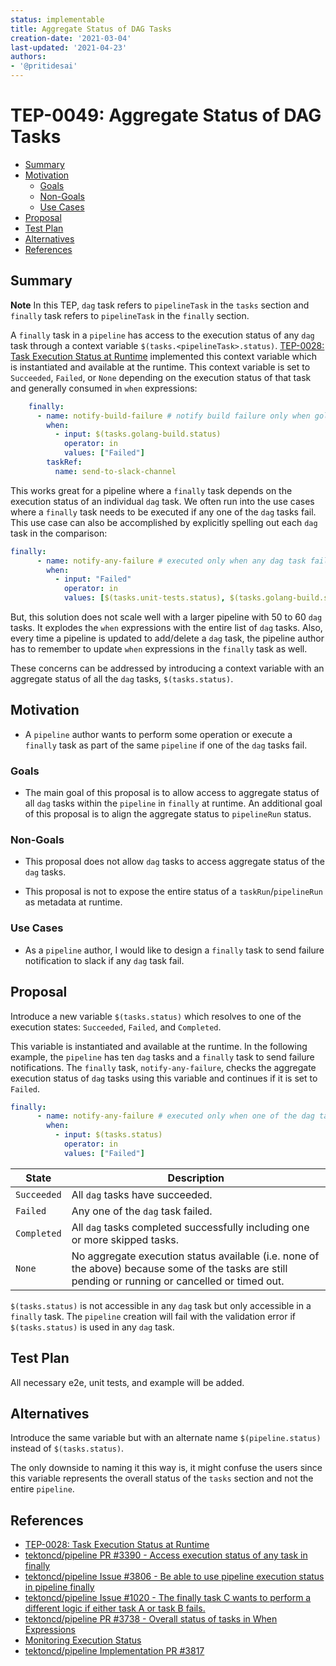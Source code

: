 ```yaml
---
status: implementable
title: Aggregate Status of DAG Tasks
creation-date: '2021-03-04'
last-updated: '2021-04-23'
authors:
- '@pritidesai'
---
```


# TEP-0049: Aggregate Status of DAG Tasks

<!-- toc -->
- [Summary](#summary)
- [Motivation](#motivation)
  - [Goals](#goals)
  - [Non-Goals](#non-goals)
  - [Use Cases](#use-cases)
- [Proposal](#proposal)
- [Test Plan](#test-plan)
- [Alternatives](#alternatives)
- [References](#references)
<!-- /toc -->

## Summary

**Note** In this TEP, `dag` task refers to `pipelineTask` in the `tasks` section and `finally` task refers to
`pipelineTask` in the `finally` section.

A `finally` task in a `pipeline` has access to the execution status of any `dag` task through a context variable
`$(tasks.<pipelineTask>.status)`. [TEP-0028: Task Execution Status at Runtime](0028-task-execution-status-at-runtime.md)
implemented this context variable which is instantiated and available at the runtime. This context variable is set
to `Succeeded`, `Failed`, or `None` depending on the execution status of that task and generally consumed in
`when` expressions:

```yaml
    finally:
      - name: notify-build-failure # notify build failure only when golang-build task fails
        when:
          - input: $(tasks.golang-build.status)
            operator: in
            values: ["Failed"]
        taskRef:
          name: send-to-slack-channel
```


This works great for a pipeline where a `finally` task depends on the execution status of an individual `dag` task.
We often run into the use cases where a `finally` task needs to be executed if any one of the `dag` tasks fail.
This use case can also be accomplished by explicitly spelling out each `dag` task in the comparison:

```yaml
finally:
      - name: notify-any-failure # executed only when any dag task fail
        when:
          - input: "Failed"
            operator: in
            values: [$(tasks.unit-tests.status), $(tasks.golang-build.status), $(tasks.deploy.status)]
```

But, this solution does not scale well with a larger pipeline with 50 to 60 `dag` tasks. It explodes the `when`
expressions with the entire list of `dag` tasks. Also, every time a pipeline is updated to add/delete a `dag` task,
the pipeline author has to remember to update `when` expressions in the `finally` task as well.

These concerns can be addressed by introducing a context variable with an aggregate status of all the `dag` tasks,
`$(tasks.status)`.


## Motivation

* A `pipeline` author wants to perform some operation or execute a `finally` task as part of the same `pipeline` if one
  of the `dag` tasks fail.

### Goals

* The main goal of this proposal is to allow access to aggregate status of all `dag` tasks within the `pipeline`
  in `finally` at runtime. An additional goal of this proposal is to align the aggregate status to `pipelineRun` status.

### Non-Goals

* This proposal does not allow `dag` tasks to access aggregate status of the `dag` tasks.

* This proposal is not to expose the entire status of a `taskRun`/`pipelineRun` as metadata at runtime.

### Use Cases

* As a `pipeline` author, I would like to design a `finally` task to send failure notification to slack if any `dag`
  task fail.
  
## Proposal

Introduce a new variable `$(tasks.status)` which resolves to one of the execution states: `Succeeded`, `Failed`,
and `Completed`.

This variable is instantiated and available at the runtime. In the following example, the `pipeline` has ten `dag` tasks
and a `finally` task to send failure notifications. The `finally` task, `notify-any-failure`, checks the aggregate
execution status of `dag` tasks using this variable and continues if it is set to `Failed`.

```yaml
finally:
      - name: notify-any-failure # executed only when one of the dag tasks fail
        when:
          - input: $(tasks.status)
            operator: in
            values: ["Failed"]
```

| State | Description |
| ----- | ----------- |
| `Succeeded` | All `dag` tasks have succeeded. |
| `Failed` | Any one of the `dag` task failed. |
| `Completed` | All `dag` tasks completed successfully including one or more skipped tasks. |
| `None` | No aggregate execution status available (i.e. none of the above) because some of the tasks are still pending or running or cancelled or timed out. |

`$(tasks.status)` is not accessible in any `dag` task but only accessible in a `finally` task. The `pipeline` creation
will fail with the validation error if `$(tasks.status)` is used in any `dag` task.

## Test Plan

All necessary e2e, unit tests, and example will be added.

## Alternatives

Introduce the same variable but with an alternate name `$(pipeline.status)` instead of `$(tasks.status)`.

The only downside to naming it this way is, it might confuse the users since this variable represents the overall status
of the `tasks` section and not the entire `pipeline`.

## References

* [TEP-0028: Task Execution Status at Runtime](0028-task-execution-status-at-runtime.md)
* [tektoncd/pipeline PR #3390 - Access execution status of any task in finally](https://github.com/tektoncd/pipeline/pull/3390) 
* [tektoncd/pipeline Issue #3806 - Be able to use pipeline execution status in pipeline finally](https://github.com/tektoncd/pipeline/issues/3806)
* [tektoncd/pipeline Issue #1020 - The finally task C wants to perform a different logic if either task A or task B fails.](https://github.com/tektoncd/pipeline/issues/1020#issuecomment-747156100)
* [tektoncd/pipeline PR #3738 - Overall status of tasks in When Expressions](https://github.com/tektoncd/pipeline/pull/3738#discussion_r568618980)
* [Monitoring Execution Status](https://github.com/tektoncd/pipeline/blob/master/docs/pipelineruns.md#monitoring-execution-status)
* [tektoncd/pipeline Implementation PR #3817](https://github.com/tektoncd/pipeline/pull/3817)
